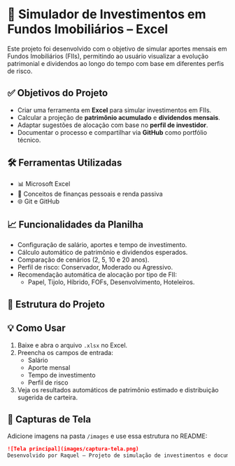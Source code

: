 # 🏢 Simulador de Investimentos em Fundos Imobiliários – Excel

Este projeto foi desenvolvido com o objetivo de simular aportes mensais em Fundos Imobiliários (FIIs), permitindo ao usuário visualizar a evolução patrimonial e dividendos ao longo do tempo com base em diferentes perfis de risco.

## ✅ Objetivos do Projeto

- Criar uma ferramenta em **Excel** para simular investimentos em FIIs.
- Calcular a projeção de **patrimônio acumulado** e **dividendos mensais**.
- Adaptar sugestões de alocação com base no **perfil de investidor**.
- Documentar o processo e compartilhar via **GitHub** como portfólio técnico.

## 🛠️ Ferramentas Utilizadas

- 📊 Microsoft Excel
- 💼 Conceitos de finanças pessoais e renda passiva
- 🌐 Git e GitHub

## 📈 Funcionalidades da Planilha

- Configuração de salário, aportes e tempo de investimento.
- Cálculo automático de patrimônio e dividendos esperados.
- Comparação de cenários (2, 5, 10 e 20 anos).
- Perfil de risco: Conservador, Moderado ou Agressivo.
- Recomendação automática de alocação por tipo de FII:
  - Papel, Tijolo, Híbrido, FOFs, Desenvolvimento, Hoteleiros.

## 📂 Estrutura do Projeto


## 💡 Como Usar

1. Baixe e abra o arquivo `.xlsx` no Excel.
2. Preencha os campos de entrada:
   - Salário
   - Aporte mensal
   - Tempo de investimento
   - Perfil de risco
3. Veja os resultados automáticos de patrimônio estimado e distribuição sugerida de carteira.

## 📸 Capturas de Tela

Adicione imagens na pasta `/images` e use essa estrutura no README:

```markdown
![Tela principal](images/captura-tela.png)
Desenvolvido por Raquel – Projeto de simulação de investimentos e documentação técnica.


